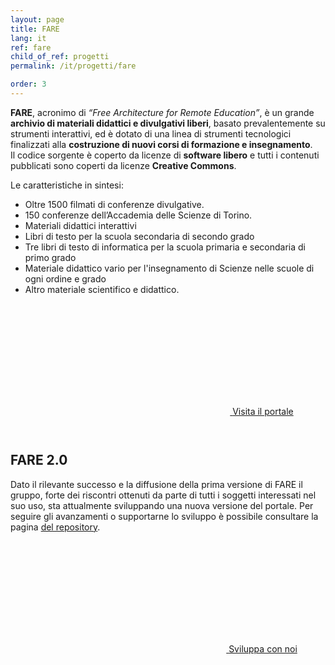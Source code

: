 ```yaml
---
layout: page
title: FARE 
lang: it
ref: fare 
child_of_ref: progetti
permalink: /it/progetti/fare

order: 3
---
```

**FARE**, acronimo di *“Free Architecture for Remote Education”*, è un grande
**archivio di materiali didattici e divulgativi liberi**,
basato prevalentemente su strumenti interattivi, ed è dotato di una linea di
strumenti tecnologici finalizzati alla **costruzione di nuovi corsi di formazione
e insegnamento**.  
Il codice sorgente è coperto da licenze di **software libero** e tutti i contenuti
pubblicati sono coperti da licenze **Creative Commons**.

Le caratteristiche in sintesi:
- Oltre 1500 filmati di conferenze divulgative.  
- 150 conferenze dell’Accademia delle Scienze di Torino.  
- Materiali didattici interattivi 
- Libri di testo per la scuola secondaria di secondo grado 
- Tre libri di testo di informatica per la scuola primaria e secondaria di primo
grado 
- Materiale didattico vario per l'insegnamento di Scienze nelle scuole di
ogni ordine e grado 
- Altro materiale scientifico e didattico.

<div style="text-align: center; padding: 2em;">
<a class="btn btn-success btn-lg btn-icon" href="https://fare.polito.it">
<span class="rounded-icon">
<svg class="icon icon-success">
<use xlink:href="../../assets/bootstrap-italia/dist/svg/sprite.svg#it-arrow-right"></use>
</svg>
</span>
<span>Visita il portale</span>
</a>
</div>


## FARE 2.0
Dato il rilevante successo e la diffusione della prima versione di FARE il
gruppo, forte dei riscontri ottenuti da parte di tutti i soggetti interessati
nel suo uso, sta attualmente sviluppando una nuova versione del portale. 
Per seguire gli avanzamenti o supportarne lo sviluppo è possibile consultare la
pagina [del repository](https://github.com/open-education-polito/fare-platform).

<div style="text-align: center; padding: 2em;">
<a class="btn btn-success btn-lg btn-icon" href="https://github.com/open-education-polito/fare-platform">
<span class="rounded-icon">
<svg class="icon icon-success">
<use xlink:href="../../assets/bootstrap-italia/dist/svg/sprite.svg#it-arrow-right"></use>
</svg>
</span>
<span>Sviluppa con noi</span>
</a>
</div>


